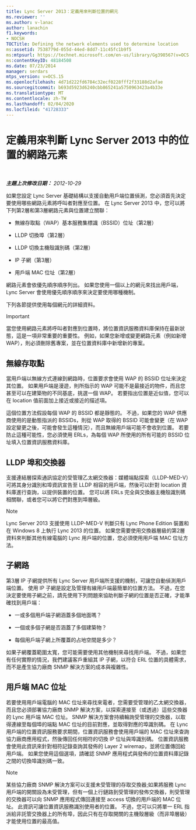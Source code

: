 ```yaml
---
title: Lync Server 2013：定義用來判斷位置的網元
ms.reviewer: ''
ms.author: v-lanac
author: lanachin
f1.keywords:
- NOCSH
TOCTitle: Defining the network elements used to determine location
ms:assetid: 7538779d-055d-44ed-8dd7-11c45fc1b9f5
ms:mtpsurl: https://technet.microsoft.com/en-us/library/Gg398567(v=OCS.15)
ms:contentKeyID: 48184508
ms.date: 07/23/2014
manager: serdars
mtps_version: v=OCS.15
ms.openlocfilehash: 4d71d222fd6784c32ecf0228fff2f33188d2afae
ms.sourcegitcommit: b693d5923d6240cbb865241a5750963423a4b33e
ms.translationtype: MT
ms.contentlocale: zh-TW
ms.lasthandoff: 02/04/2020
ms.locfileid: "41728333"
---
```

<div data-xmlns="http://www.w3.org/1999/xhtml">

<div class="topic" data-xmlns="http://www.w3.org/1999/xhtml" data-msxsl="urn:schemas-microsoft-com:xslt" data-cs="http://msdn.microsoft.com/en-us/">

<div data-asp="http://msdn2.microsoft.com/asp">

# <a name="defining-the-network-elements-used-to-determine-location-in-lync-server-2013"></a>定義用來判斷 Lync Server 2013 中的位置的網路元素

</div>

<div id="mainSection">

<div id="mainBody">

<span> </span>

_**主題上次修改日期：** 2012-10-29_

如果您設定 Lync Server 基礎結構以支援自動用戶端位置偵測，您必須首先決定要使用哪些網路元素將呼叫者對應至位置。 在 Lync Server 2013 中，您可以將下列第2層和第3層網路元素與位置建立關聯：

  - 無線存取點（WAP）基本服務集標識（BSSID）位址（第2層）

  - LLDP 切換埠（第2層）

  - LLDP 切換主機殼識別碼（第2層）

  - IP 子網（第3層）

  - 用戶端 MAC 位址（第2層）

網路元素會依優先順序順序列出。 如果您使用一個以上的網元來找出用戶端，Lync Server 會使用優先順序順序來決定要使用哪種機制。

下列各節提供使用每個網元的詳細資料。

<div>


> [!IMPORTANT]  
> 當您使用網路元素將呼叫者對應到位置時，將位置資訊服務資料庫保持在最新狀態，這是一項非常重要的重要性。 例如，如果您新增或變更網路元素（例如新增 WAP），則必須刪除舊專案，並在位置資料庫中新增新的專案。



</div>

<div>

## <a name="wireless-access-point"></a>無線存取點

當用戶端以無線方式連線到網路時，位置要求會使用 WAP 的 BSSID 位址來決定其位置。 如果用戶端是漫遊，則所指示的 WAP 可能不是最接近的物件，而且您甚至可以在建築物的不同基底，挑選一個 WAP。 若要指出位置是近似值，您可以在 location 值前面加上接近或接近的描述項。

這個位置方法假設每個 WAP 的 BSSID 都是靜態的。 不過，如果您的 WAP 供應商使用的是動態指派的 BSSIDs，則從 WAP 取得的 BSSID 可能會變更（在 WAP 設定變更之後，可能會發生這種情況），而且無線用戶端可能不會收到位置。 若要防止這種可能性，您必須使用 ERLs，為每個 WAP 所使用的所有可能的 BSSID 位址填入位置資訊服務資料庫。

</div>

<div>

## <a name="lldp-ports-and-switches"></a>LLDP 埠和交換器

支援連結層探索通訊協定的受管理乙太網交換器：媒體端點探索（LLDP-MED-V）可將其身分識別和埠資訊宣告至 LLDP 相容的用戶端，然後可以針對 location 資料庫進行查詢，以提供裝置的位置。 您可以將 ERLs 完全與交換器主機殼識別碼相關聯，或者您可以將它們對應到埠層級。

<div>


> [!NOTE]  
> Lync Server 2013 支援使用 LLDP-MED-V 判斷只有 Lync Phone Edition 裝置和在 Windows 8 上執行 Lync 2013 的位置。 如果您需要使用交換器層級的第2層資料來判斷其他有線電腦的 Lync 用戶端的位置，您必須使用用戶端 MAC 位址方法。



</div>

</div>

<div>

## <a name="subnet"></a>子網路

第3層 IP 子網提供所有 Lync Server 用戶端所支援的機制，可讓您自動偵測用戶端位置。 使用 IP 子網是設定及管理有線用戶端最簡單的位置方法。 不過，在您決定要使用子網之前，請先使用下列問題來協助判斷子網的位置是否正確，才能準確找到用戶端：

  - 一或多個用戶端子網涵蓋多個地面嗎？

  - 一個或多個子網是否涵蓋了多個建築物？

  - 每個用戶端子網上所覆蓋的占地空間是多少？

如果子網覆蓋範圍太寬，您可能需要使用其他機制來尋找用戶端。 不過，如果您有任何實際的情況，我們建議客戶重組其 IP 子網，以符合 ERL 位置的具體需求，而不是產生協力廠商 SNMP 解決方案的成本與複雜性。

</div>

<div>

## <a name="client-mac-address"></a>用戶端 MAC 位址

若要使用用戶端電腦的 MAC 位址來尋找來電者，您需要受管理的乙太網交換器，而且您必須部署協力廠商 SNMP 解決方案，以探索連接至（或透過）這些交換器的 Lync 用戶端 MAC 位址。 SNMP 解決方案會持續輪詢受管理的交換器，以取得連線至每個埠的端點 MAC 位址的目前對應，並取得對應的埠識別碼。 在 Lync 用戶端的位置資訊服務要求期間，位置資訊服務會使用用戶端的 MAC 位址來查詢協力廠商應用程式，然後傳回任何相符的切換 IP 位址與埠識別碼。 位置資訊服務會使用此資訊來針對相符記錄查詢其發佈的 Layer 2 wiremap，並將位置傳回給用戶端。 如果您使用這個選項，請確認 SNMP 應用程式與發佈的位置資料庫記錄之間的切換埠識別碼一致。

<div>


> [!NOTE]  
> 某些協力廠商 SNMP 解決方案可以支援未受管理的存取交換器;如果將服務 Lync 用戶端的開關設為未受管理，但有一個上行鏈路到受管理的發佈交換器，則受管理的交換器可以向 SNMP 應用程式傳回連接至 access 切換的用戶端的 MAC 位址。 此資訊可讓位置資訊服務識別使用者的位置。 不過，您可以只將單一 ERL 指派給非託管交換器上的所有埠，因此只有在存取開關的主機殼層級（而非埠層級）才能使用位置的最高值。



</div>

</div>

</div>

<span> </span>

</div>

</div>

</div>

